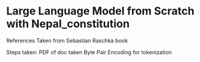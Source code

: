 # Large Language Model from Scratch with Nepal_constitution

References Taken  from Sebastian Raschka book


Steps taken:
PDF of doc taken
Byte Pair Encoding for tokenization

